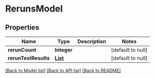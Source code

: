 # RerunsModel
## Properties

| Name | Type | Description | Notes |
|------------ | ------------- | ------------- | -------------|
| **rerunCount** | **Integer** |  | [default to null] |
| **rerunTestResults** | [**List**](RerunTestResultModel.md) |  | [default to null] |

[[Back to Model list]](../README.md#documentation-for-models) [[Back to API list]](../README.md#documentation-for-api-endpoints) [[Back to README]](../README.md)

